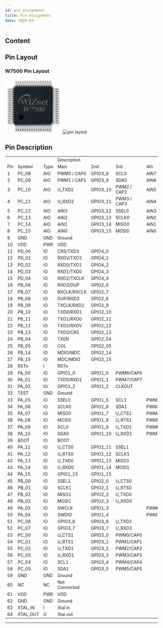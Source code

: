 ```yaml
---
id: pin_assignment
title: Pin Assignment
date: 2020-03-
---
```



## Content

## Pin Layout
### W7500 Pin Layout
![n1](/static/img/products/w7500/w7500_chip.png)
![pin layout](/document_framework/img/products/w7500/w7500_chip.png)
## Pin Description

|     |        |      |             |           |             |           |
| --- | ------ | ---- | ----------- | --------- | ----------- | --------- |
|     |        |      | Description |           |             |           |
| Pin | Symbol | Type | Main        | 2nd       | 3rd         | 4th       |
| 1   | PC\_08 | AIO  | PWM0 / CAP0 | GPIO3\_8  | SCL0        | AIN7      |
| 2   | PC\_09 | AIO  | PWM1 / CAP1 | GPIO3\_9  | SDA0        | AIN6      |
| 3   | PC\_10 | AIO  | U\_TXD2     | GPIO3\_10 | PWM2 / CAP2 | AIN5      |
| 4   | PC\_11 | AIO  | U\_RXD2     | GPIO3\_11 | PWM3 / CAP3 | AIN4      |
| 5   | PC\_12 | AIO  | AIN3        | GPIO3\_12 | SSEL0       | AIN3      |
| 6   | PC\_13 | AIO  | AIN2        | GPIO3\_13 | SCLK0       | AIN2      |
| 7   | PC\_14 | AIO  | AIN1        | GPIO3\_14 | MISO0       | AIN1      |
| 8   | PC\_15 | AIO  | AIN0        | GPIO3\_15 | MOSI0       | AIN0      |
| 9   | GND    | GND  | Ground      |           |             |           |
| 10  | VDD    | PWR  | VDD         |           |             |           |
| 11  | PD\_00 | IO   | CRS/TXD3    | GPIO4\_0  |             |           |
| 12  | PD\_01 | IO   | RXDV/TXD2   | GPIO4\_1  |             |           |
| 13  | PD\_02 | IO   | RXD0/TXD1   | GPIO4\_2  |             |           |
| 14  | PD\_03 | IO   | RXD1/TXD0   | GPIO4\_3  |             |           |
| 15  | PD\_04 | IO   | RXD2/TXCLK  | GPIO4\_4  |             |           |
| 16  | PB\_06 | IO   | RXD3/DUP    | GPIO2\_6  |             |           |
| 17  | PB\_07 | IO   | RXCLK/RXCLK | GPIO2\_7  |             |           |
| 18  | PB\_08 | IO   | DUP/RXD3    | GPIO2\_8  |             |           |
| 19  | PB\_09 | IO   | TXCLK/RXD2  | GPIO2\_9  |             |           |
| 20  | PB\_10 | IO   | TXD0/RXD1   | GPIO2\_10 |             |           |
| 21  | PB\_11 | IO   | TXD1/RXD0   | GPIO2\_11 |             |           |
| 22  | PB\_12 | IO   | TXD2/RXDV   | GPIO2\_12 |             |           |
| 23  | PB\_13 | IO   | TXD3/CRS    | GPIO2\_13 |             |           |
| 24  | PB\_04 | IO   | TXEN        | GPIO2\_04 |             |           |
| 25  | PB\_05 | IO   | COL         | GPIO2\_05 |             |           |
| 26  | PB\_14 | IO   | MDIO/MDC    | GPIO2\_14 |             |           |
| 27  | PB\_15 | IO   | MDC/MDIO    | GPIO2\_15 |             |           |
| 28  | RSTn   | I    | RSTn        |           |             |           |
| 29  | PA\_00 | IO   | GPIO1\_0    | GPIO1\_0  | PWM6/CAP6   |           |
| 30  | PA\_01 | IO   | TXD0/RXD1   | GPIO1\_1  | PWM7/CAP7   |           |
| 31  | PA\_02 | IO   | GPIO1\_2    | GPIO1\_2  | CLKOUT      |           |
| 32  | TEST   | GND  | Ground      |           |             |           |
| 33  | PA\_05 | IO   | SSEL0       | GPIO1\_5  | SCL1        | PWM2/CAP2 |
| 34  | PA\_06 | IO   | SCLK0       | GPIO1\_6  | SDA1        | PWM3/CAP3 |
| 35  | PA\_07 | IO   | MISO0       | GPIO1\_7  | U\_CTS1     | PWM4/CAP4 |
| 36 | PA\_08    | IO  | MOSI0         | GPIO1\_8  | U\_RTS1   | PWM5/CAP5 |
| 37 | PA\_09    | IO  | SCL0          | GPIO1\_9  | U\_TXD1   | PWM6/CAP6 |
| 38 | PA\_10    | IO  | SDA0          | GPIO1\_10 | U\_RXD1   | PWM7/CAP7 |
| 39 | BOOT      | IO  | BOOT          |           |           |           |
| 40 | PA\_11    | IO  | U\_CTS0       | GPIO1\_11 | SSEL1     |           |
| 41 | PA\_12    | IO  | U\_RTS0       | GPIO1\_12 | SCLK1     |           |
| 42 | PA\_13    | IO  | U\_TXD0       | GPIO1\_13 | MISO1     |           |
| 43 | PA\_14    | IO  | U\_RXD0       | GPIO1\_14 | MOSI1     |           |
| 44 | PA\_15    | IO  | GPIO1\_15     | GPIO1\_15 |           |           |
| 45 | PB\_00    | IO  | SSEL1         | GPIO2\_0  | U\_CTS0   |           |
| 46 | PB\_01    | IO  | SCLK1         | GPIO2\_1  | U\_RTS0   |           |
| 47 | PB\_02    | IO  | MISO1         | GPIO2\_2  | U\_TXD0   |           |
| 48 | PB\_03    | IO  | MOSI1         | GPIO2\_3  | U\_RXD0   |           |
| 49 | PA\_03    | IO  | SWCLK         | GPIO1\_3  |           | PWM0/CAP0 |
| 50 | PA\_04    | IO  | SWDIO         | GPIO1\_4  |           | PWM1/CAP1 |
| 51 | PC\_06    | IO  | GPIO3\_6      | GPIO3\_6  | U\_TXD2   |           |
| 52 | PC\_07    | IO  | GPIO3\_7      | GPIO3\_7  | U\_RXD2   |           |
| 53 | PC\_00    | IO  | U\_CTS1       | GPIO3\_0  | PWM0/CAP0 |           |
| 54 | PC\_01    | IO  | U\_RTS1       | GPIO3\_1  | PWM1/CAP1 |           |
| 55 | PC\_02    | IO  | U\_TXD1       | GPIO3\_2  | PWM2/CAP2 |           |
| 56 | PC\_03    | IO  | U\_RXD1       | GPIO3\_3  | PWM3/CAP3 |           |
| 57 | PC\_04    | IO  | SCL1          | GPIO3\_4  | PWM4/CAP4 |           |
| 58 | PC\_05    | IO  | SDA1          | GPIO3\_5  | PWM5/CAP5 |           |
| 59 | GND       | GND | Ground        |           |           |           |
| 60 | NC        | NC  | Not Connected |           |           |           |
| 61 | VDD       | PWR | VDD           |           |           |           |
| 62 | GND       | GND | Ground        |           |           |           |
| 63 | XTAL\_IN  | I   | Xtal in       |           |           |           |
| 64 | XTAL\_OUT | O   | Xtal out      |           |           |           |

-----

